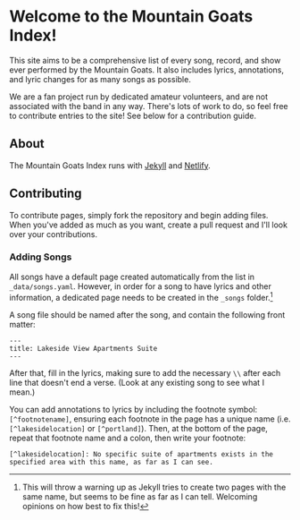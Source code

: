 # Welcome to the Mountain Goats Index!
This site aims to be a comprehensive list of every song, record, and show ever performed by the Mountain Goats. It also includes lyrics, annotations, and lyric changes for as many songs as possible.

We are a fan project run by dedicated amateur volunteers, and are not associated with the band in any way. There's lots of work to do, so feel free to contribute entries to the site! See below for a contribution guide.

## About
The Mountain Goats Index runs with [Jekyll](https://jekyllrb.com) and [Netlify](https://netlify.com).

## Contributing
To contribute pages, simply fork the repository and begin adding files. When you've added as much as you want, create a pull request and I'll look over your contributions.

### Adding Songs
All songs have a default page created automatically from the list in `_data/songs.yaml`. However, in order for a song to have lyrics and other information, a dedicated page needs to be created in the `_songs` folder.[^conflicts]

A song file should be named after the song, and contain the following front matter:

```
---
title: Lakeside View Apartments Suite
---
```

After that, fill in the lyrics, making sure to add the necessary `\\` after each line that doesn't end a verse. (Look at any existing song to see what I mean.)

You can add annotations to lyrics by including the footnote symbol: `[^footnotename]`, ensuring each footnote in the page has a unique name (i.e. `[^lakesidelocation]` or `[^portland]`). Then, at the bottom of the page, repeat that footnote name and a colon, then write your footnote:

```
[^lakesidelocation]: No specific suite of apartments exists in the specified area with this name, as far as I can see.
```

[^conflicts]: This will throw a warning up as Jekyll tries to create two pages with the same name, but seems to be fine as far as I can tell. Welcoming opinions on how best to fix this!

